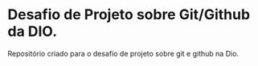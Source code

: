 # Desafio de Projeto sobre Git/Github da DIO.

Repositório criado para o desafio de projeto sobre git e github na Dio.
